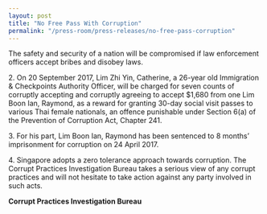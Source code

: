 ```yaml
---
layout: post
title: "No Free Pass With Corruption"
permalink: "/press-room/press-releases/no-free-pass-corruption"
---
```

The safety and security of a nation will be compromised if law enforcement officers accept bribes and disobey laws.

2\.       On 20 September 2017, Lim Zhi Yin, Catherine, a 26-year old Immigration & Checkpoints Authority Officer, will be charged for seven counts of corruptly accepting and corruptly agreeing to accept $1,680 from one Lim Boon Ian, Raymond, as a reward for granting 30-day social visit passes to various Thai female nationals, an offence punishable under Section 6(a) of the Prevention of Corruption Act, Chapter 241.

3\.       For his part, Lim Boon Ian, Raymond has been sentenced to 8 months’ imprisonment for corruption on 24 April 2017.

4\.       Singapore adopts a zero tolerance approach towards corruption. The Corrupt Practices Investigation Bureau takes a serious view of any corrupt practices and will not hesitate to take action against any party involved in such acts. 

**Corrupt Practices Investigation Bureau**
